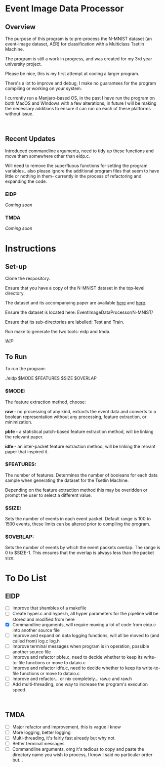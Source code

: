 # Event Image Data Processor

## Overview   
The purpose of this program is to pre-process the N-MNIST dataset (an event-image dataset, AER) for classification with a
Multiclass Tsetlin Machine.

The program is still a work in progress, and was created for my 3rd year university project.

Please be nice, this is my first attempt at coding a larger program.

There's a lot to improve and debug, I make no guarantees for the program compiling or working on your system.

I currently run a Manjaro-based OS, in the past I have run the program on both MacOS and WIndows with a few alterations, in
future I will be making the necessary additions to ensure it can run on each of these platforms without issue.

<br>

## Recent Updates

Introduced commandline arguments, need to tidy up these functions and move them somewhere other than eidp.c.

Will need to remove the superfluous functions for setting the program variables.. also please ignore the additional program files
that seem to have little or nothing in them- currently in the process of refactoring and expanding the code.

### EIDP
*Coming soon*
<br>  

### TMDA
*Coming soon*
<br>  



# Instructions  

## Set-up
Clone the respository.

Ensure that you have a copy of the N-MNIST dataset in the top-level directory. 

The dataset and its accompanying paper are available [here](https://www.garrickorchard.com/datasets/n-mnist) and [here](https://www.frontiersin.org/articles/10.3389/fnins.2015.00437/full).

Ensure the dataset is located here: EventImageDataProcessor/N-MNIST/

Ensure that its sub-directories are labelled: Test and Train.

Run make to generate the two tools: eidp and tmda.

*WIP*
<br> 

## To Run

To run the program:

./eidp $MODE   $FEATURES   $SIZE   $OVERLAP

### $MODE: 	

The feature extraction method, choose: 

**raw -**	no processing of any kind, extracts the event data and converts to a boolean representation without any processing, feature extraction, or minimization.
		
**pbfe -**	a statistical patch-based feature extraction method, will be linking the relevant paper.

**idfe -**	an inter-packet feature extraction method, will be linking the relvant paper that inspired it.


### $FEATURES: 

The number of features. Determines the number of booleans for each data sample when generating the dataset for the Tsetlin Machine.

Depending on the feature extraction method this may be overidden or prompt the user to select a different value.

### $SIZE:

Sets the number of events in each event packet. Default range is 100 to 1500 events, these limits can be altered prior to compiling the program. 

### $OVERLAP:

Sets the number of events by which the event packets overlap. The range is 0 to $SIZE-1. This ensures that the overlap is always less than the packet size.
<br> 




# To Do List 

## EIDP

- [ ] Improve that shambles of a makefile
- [ ] Create hyper.c and hyper.h, all hyper parameters for the pipeline will be stored and modified from here
- [x] Commandline arguments, will require moving a lot of code from eidp.c into another source file
- [ ] Improve and expand on data logging functions, will all be moved to (and called from) log.c log.h
- [ ] Improve terminal messages when program is in operation, possible another source file
- [ ] Improve and refactor pbfe.c, need to decide whether to keep its write-to-file functions or move to dataio.c
- [ ] Improve and refactor idfe.c, need to decide whether to keep its write-to-file functions or move to dataio.c 
- [ ] Improve and refactor... or nix completely... raw.c and raw.h
- [ ] Add multi-threading, one way to increase the program's execution speed.
<br>

## TMDA

- [ ] Major refactor and improvement, this is vague I know
- [ ] More logging, better logging
- [ ] Multi-threading, it's fairly fast already but why not.
- [ ] Better terminal messages
- [ ] Commandline arguments, omg it's tedious to copy and paste the directory name you wish to process, I know I said no particular order but...
<br>

